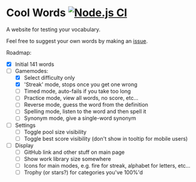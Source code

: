 # Cool Words [![Node.js CI](https://github.com/NachoToast/CoolWords/actions/workflows/node.js.yml/badge.svg)](https://github.com/NachoToast/CoolWords/actions/workflows/node.js.yml)

A website for testing your vocabulary.

Feel free to suggest your own words by making an [issue](https://github.com/NachoToast/CoolWords/issues/new?assignees=&labels=words&template=words_suggestions.md&title=).

Roadmap:

-   [x] Initial 141 words
-   [ ] Gamemodes:
    -   [x] Select difficulty only
    -   [x] 'Streak' mode, stops once you get one wrong
    -   [ ] Timed mode, auto-fails if you take too long
    -   [ ] Practice mode, view all words, no score, etc...
    -   [ ] Reverse mode, guess the word from the definition
    -   [ ] Spelling mode, listen to the word and then spell it
    -   [ ] Synonym mode, give a single-word synonym
-   [ ] Settings
    -   [ ] Toggle pool size visibility
    -   [ ] Toggle best score visibility (don't show in tooltip for mobile users)
-   [ ] Display
    -   [ ] GitHub link and other stuff on main page
    -   [ ] Show work library size somewhere
    -   [ ] Icons for main modes, e.g. fire for streak, alphabet for letters, etc...
    -   [ ] Trophy (or stars?) for categories you've 100%'d
